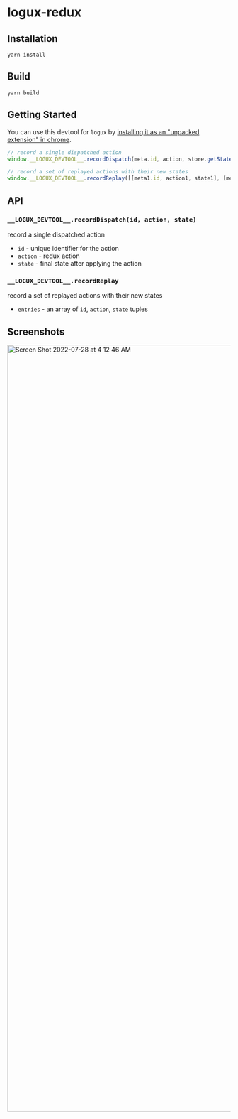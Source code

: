 # logux-redux

## Installation

`yarn install`

## Build

`yarn build`

## Getting Started

You can use this devtool for `logux` by [installing it as an "unpacked extension" in chrome](https://developer.chrome.com/docs/extensions/mv3/getstarted/#unpacked).

```ts
// record a single dispatched action
window.__LOGUX_DEVTOOL__.recordDispatch(meta.id, action, store.getState())

// record a set of replayed actions with their new states
window.__LOGUX_DEVTOOL__.recordReplay([[meta1.id, action1, state1], [meta2.id, action2, state2]])
```

## API

### `__LOGUX_DEVTOOL__.recordDispatch(id, action, state)`

record a single dispatched action

* `id` - unique identifier for the action
* `action` - redux action
* `state` - final state after applying the action

### `__LOGUX_DEVTOOL__.recordReplay`

record a set of replayed actions with their new states

* `entries` - an array of `id`, `action`, `state` tuples

## Screenshots

<img width="1727" alt="Screen Shot 2022-07-28 at 4 12 46 AM" src="https://user-images.githubusercontent.com/3784470/181456155-4f8ce853-b772-4d7a-a5db-5fddd5b5cb34.png">


